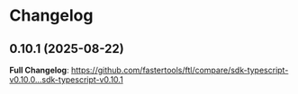 # Changelog

## 0.10.1 (2025-08-22)

**Full Changelog**: https://github.com/fastertools/ftl/compare/sdk-typescript-v0.10.0...sdk-typescript-v0.10.1
